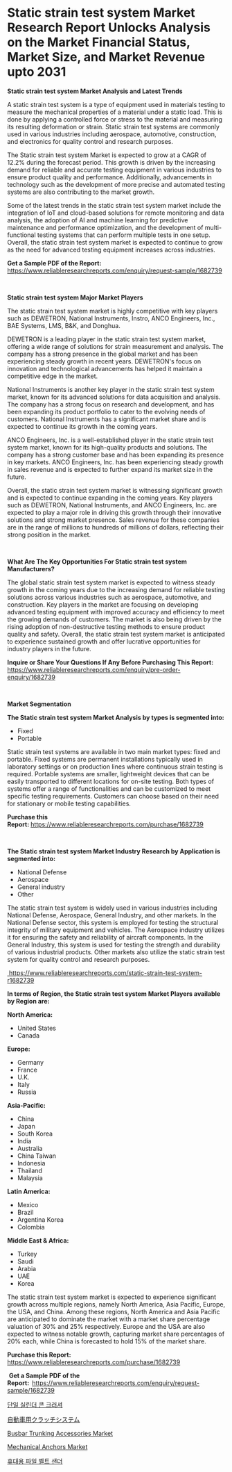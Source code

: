 <p><h1>Static strain test system Market Research Report Unlocks Analysis on the Market Financial Status, Market Size, and Market Revenue upto 2031</h1></p><p><strong>Static strain test system Market Analysis and Latest Trends</strong></p>
<p><p>A static strain test system is a type of equipment used in materials testing to measure the mechanical properties of a material under a static load. This is done by applying a controlled force or stress to the material and measuring its resulting deformation or strain. Static strain test systems are commonly used in various industries including aerospace, automotive, construction, and electronics for quality control and research purposes.</p><p>The Static strain test system Market is expected to grow at a CAGR of 12.2% during the forecast period. This growth is driven by the increasing demand for reliable and accurate testing equipment in various industries to ensure product quality and performance. Additionally, advancements in technology such as the development of more precise and automated testing systems are also contributing to the market growth.</p><p>Some of the latest trends in the static strain test system market include the integration of IoT and cloud-based solutions for remote monitoring and data analysis, the adoption of AI and machine learning for predictive maintenance and performance optimization, and the development of multi-functional testing systems that can perform multiple tests in one setup. Overall, the static strain test system market is expected to continue to grow as the need for advanced testing equipment increases across industries.</p></p>
<p><strong>Get a Sample PDF of the Report:&nbsp;</strong> <a href="https://www.reliableresearchreports.com/enquiry/request-sample/1682739">https://www.reliableresearchreports.com/enquiry/request-sample/1682739</a></p>
<p>&nbsp;</p>
<p><strong>Static strain test system Major Market Players</strong></p>
<p><p>The static strain test system market is highly competitive with key players such as DEWETRON, National Instruments, Instro, ANCO Engineers, Inc., BAE Systems, LMS, B&K, and Donghua. </p><p>DEWETRON is a leading player in the static strain test system market, offering a wide range of solutions for strain measurement and analysis. The company has a strong presence in the global market and has been experiencing steady growth in recent years. DEWETRON's focus on innovation and technological advancements has helped it maintain a competitive edge in the market.</p><p>National Instruments is another key player in the static strain test system market, known for its advanced solutions for data acquisition and analysis. The company has a strong focus on research and development, and has been expanding its product portfolio to cater to the evolving needs of customers. National Instruments has a significant market share and is expected to continue its growth in the coming years.</p><p>ANCO Engineers, Inc. is a well-established player in the static strain test system market, known for its high-quality products and solutions. The company has a strong customer base and has been expanding its presence in key markets. ANCO Engineers, Inc. has been experiencing steady growth in sales revenue and is expected to further expand its market size in the future.</p><p>Overall, the static strain test system market is witnessing significant growth and is expected to continue expanding in the coming years. Key players such as DEWETRON, National Instruments, and ANCO Engineers, Inc. are expected to play a major role in driving this growth through their innovative solutions and strong market presence. Sales revenue for these companies are in the range of millions to hundreds of millions of dollars, reflecting their strong position in the market.</p></p>
<p>&nbsp;</p>
<p><strong>What Are The Key Opportunities For Static strain test system Manufacturers?</strong></p>
<p><p>The global static strain test system market is expected to witness steady growth in the coming years due to the increasing demand for reliable testing solutions across various industries such as aerospace, automotive, and construction. Key players in the market are focusing on developing advanced testing equipment with improved accuracy and efficiency to meet the growing demands of customers. The market is also being driven by the rising adoption of non-destructive testing methods to ensure product quality and safety. Overall, the static strain test system market is anticipated to experience sustained growth and offer lucrative opportunities for industry players in the future.</p></p>
<p><strong>Inquire or Share Your Questions If Any Before Purchasing This Report:</strong> <a href="https://www.reliableresearchreports.com/enquiry/pre-order-enquiry/1682739">https://www.reliableresearchreports.com/enquiry/pre-order-enquiry/1682739</a></p>
<p>&nbsp;</p>
<p><strong>Market Segmentation</strong></p>
<p><strong>The Static strain test system Market Analysis by types is segmented into:</strong></p>
<p><ul><li>Fixed</li><li>Portable</li></ul></p>
<p><p>Static strain test systems are available in two main market types: fixed and portable. Fixed systems are permanent installations typically used in laboratory settings or on production lines where continuous strain testing is required. Portable systems are smaller, lightweight devices that can be easily transported to different locations for on-site testing. Both types of systems offer a range of functionalities and can be customized to meet specific testing requirements. Customers can choose based on their need for stationary or mobile testing capabilities.</p></p>
<p><strong>Purchase this Report:&nbsp;</strong><a href="https://www.reliableresearchreports.com/purchase/1682739">https://www.reliableresearchreports.com/purchase/1682739</a></p>
<p>&nbsp;</p>
<p><strong>The Static strain test system Market Industry Research by Application is segmented into:</strong></p>
<p><ul><li>National Defense</li><li>Aerospace</li><li>General industry</li><li>Other</li></ul></p>
<p><p>The static strain test system is widely used in various industries including National Defense, Aerospace, General Industry, and other markets. In the National Defense sector, this system is employed for testing the structural integrity of military equipment and vehicles. The Aerospace industry utilizes it for ensuring the safety and reliability of aircraft components. In the General Industry, this system is used for testing the strength and durability of various industrial products. Other markets also utilize the static strain test system for quality control and research purposes.</p></p>
<p><a href="https://www.reliableresearchreports.com/static-strain-test-system-r1682739">&nbsp;https://www.reliableresearchreports.com/static-strain-test-system-r1682739</a></p>
<p><strong>In terms of Region, the Static strain test system Market Players available by Region are:</strong></p>
<p>
    <p> <strong> North America: </strong>
        <ul>
            <li>United States</li>
            <li>Canada</li>
        </ul>
        </p> 
    <p> <strong> Europe: </strong>
        <ul>
            <li>Germany</li>
            <li>France</li>
            <li>U.K.</li>
            <li>Italy</li>
            <li>Russia</li>
        </ul>
        </p> 
    <p> <strong> Asia-Pacific: </strong>
        <ul>
            <li>China</li>
            <li>Japan</li>
            <li>South Korea</li>
            <li>India</li>
            <li>Australia</li>
            <li>China Taiwan</li>
            <li>Indonesia</li>
            <li>Thailand</li>
            <li>Malaysia</li>
        </ul>
        </p> 
    <p> <strong> Latin America: </strong>
        <ul>
            <li>Mexico</li>
            <li>Brazil</li>
            <li>Argentina Korea</li>
            <li>Colombia</li>
        </ul>
        </p> 
    <p> <strong> Middle East & Africa: </strong>
        <ul>
            <li>Turkey</li>
            <li>Saudi</li>
            <li>Arabia</li>
            <li>UAE</li>
            <li>Korea</li>
        </ul>
    </p>
    </p>
<p><p>The static strain test system market is expected to experience significant growth across multiple regions, namely North America, Asia Pacific, Europe, the USA, and China. Among these regions, North America and Asia Pacific are anticipated to dominate the market with a market share percentage valuation of 30% and 25% respectively. Europe and the USA are also expected to witness notable growth, capturing market share percentages of 20% each, while China is forecasted to hold 15% of the market share.</p></p>
<p><strong>Purchase this Report: </strong><a href="https://www.reliableresearchreports.com/purchase/1682739">https://www.reliableresearchreports.com/purchase/1682739</a></p>
<p>&nbsp;<strong>Get a Sample PDF of the Report:&nbsp;&nbsp;</strong><a href="https://www.reliableresearchreports.com/enquiry/request-sample/1682739">https://www.reliableresearchreports.com/enquiry/request-sample/1682739</a></p>
<p><strong></strong></p>
<p><p><a href="https://github.com/nuekbpymrrz5/Market-Research-Report-List-2/blob/main/3228899104610.md">단일 실린더 콘 크러셔</a></p><p><a href="https://github.com/bucuel854722/Market-Research-Report-List-2/blob/main/5292808109846.md">自動車用クラッチシステム</a></p><p><a href="https://issuu.com/reportprime-2/docs/busbar-trunking-accessories-market-_a21ceb42e88062">Busbar Trunking Accessories Market</a></p><p><a href="https://github.com/fiixsa/Market-Research-Report-List-3/blob/main/mechanical-anchors-market.md">Mechanical Anchors Market</a></p><p><a href="https://github.com/BrettWeberrt8767765/Market-Research-Report-List-2/blob/main/7499397104611.md">휴대용 파일 벨트 샌더</a></p></p>